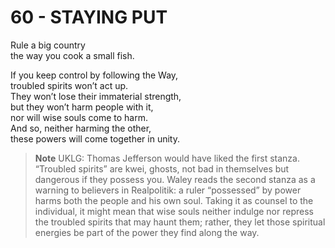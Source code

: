# 60 - STAYING PUT



Rule a big country  
the way you cook a small fish.  

If you keep control by following the Way,  
troubled spirits won’t act up.  
They won’t lose their immaterial strength,  
but they won’t harm people with it,  
nor will wise souls come to harm.  
And so, neither harming the other,  
these powers will come together in unity.  


> **Note** UKLG: Thomas Jefferson would have liked the first stanza.  
   “Troubled spirits” are kwei, ghosts, not bad in themselves but dangerous if they possess you. Waley reads the second stanza as a warning to believers in Realpolitik: a ruler “possessed” by power harms both the people and his own soul. Taking it as counsel to the individual, it might mean that wise souls neither indulge nor repress the troubled spirits that may haunt them; rather, they let those spiritual energies be part of the power they find along the way.  

